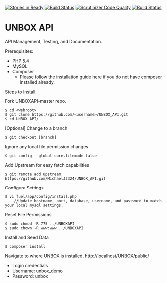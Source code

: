 [![Stories in Ready](https://badge.waffle.io/MichaelJ2324/UNBOX_API.png?label=ready&title=Ready)](https://waffle.io/MichaelJ2324/UNBOX_API)
[![Build Status](https://travis-ci.org/MichaelJ2324/UNBOXAPI-master.svg?branch=master)](https://travis-ci.org/MichaelJ2324/UNBOXAPI-master)
[![Scrutinizer Code Quality](https://scrutinizer-ci.com/g/MichaelJ2324/UNBOXAPI-master/badges/quality-score.png?b=master)](https://scrutinizer-ci.com/g/MichaelJ2324/UNBOXAPI-master/?branch=master)
[![Build Status](https://scrutinizer-ci.com/g/MichaelJ2324/UNBOXAPI-master/badges/build.png?b=master)](https://scrutinizer-ci.com/g/MichaelJ2324/UNBOXAPI-master/build-status/master)

UNBOX API
=========

API Management, Testing, and Documentation.

Prerequisites:
* PHP 5.4
* MySQL
* Composer
  * Please follow the installation guide [here](https://getcomposer.org/doc/00-intro.md#installation-nix) if you do not have composer installed already.

Steps to Install:

Fork UNBOXAPI-master repo.
```
$ cd <webroot>
$ git clone https://github.com/<username>/UNBOX_API.git
$ cd UNBOX_API/
```

[Optional]
Change to a branch
```
$ git checkout [branch]
```

Ignore any local file permission changes
```
$ git config --global core.filemode false
```

Add Upstream for easy fetch capabilities
```
$ git remote add upstream https://github.com/MichaelJ2324/UNBOX_API.git
```

Configure Settings
```
$ vi fuel/app/config/install.php
    //Update hostname, port, database, username, and password to match your local mysql settings.
```

Reset File Permissions
```
$ sudo chmod -R 775 ../UNBOXAPI
$ sudo chown -R www:www ../UNBOXAPI
```

Install and Seed Data
```
$ composer install
```
Navigate to where UNBOX is installed, http://localhost/UNBOX/public/
 * Login credentials
  * Username: unbox_demo
  * Password: unbox
